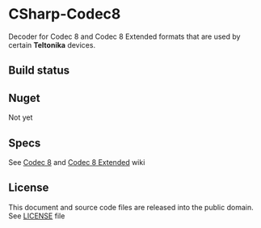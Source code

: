 # CSharp-Codec8

Decoder for Codec 8 and Codec 8 Extended formats that are used by certain **Teltonika** devices.

## Build status

## Nuget
Not yet

## Specs

See [Codec 8](https://wiki.teltonika-gps.com/view/Codec#Codec_8) and [Codec 8 Extended](https://wiki.teltonika-gps.com/view/Codec#Codec_8_Extended) wiki

## License

This document and source code files are released into the public domain. See [LICENSE](LICENSE) file